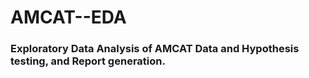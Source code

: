 # AMCAT--EDA
### Exploratory Data Analysis of AMCAT Data and Hypothesis testing, and Report generation.
